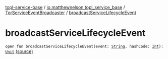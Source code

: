 [topl-service-base](../../index.md) / [io.matthewnelson.topl_service_base](../index.md) / [TorServiceEventBroadcaster](index.md) / [broadcastServiceLifecycleEvent](./broadcast-service-lifecycle-event.md)

# broadcastServiceLifecycleEvent

`open fun broadcastServiceLifecycleEvent(event: `[`String`](https://kotlinlang.org/api/latest/jvm/stdlib/kotlin/-string/index.html)`, hashCode: `[`Int`](https://kotlinlang.org/api/latest/jvm/stdlib/kotlin/-int/index.html)`): `[`Unit`](https://kotlinlang.org/api/latest/jvm/stdlib/kotlin/-unit/index.html) [(source)](https://github.com/05nelsonm/TorOnionProxyLibrary-Android/blob/master/topl-service-base/src/main/java/io/matthewnelson/topl_service_base/TorServiceEventBroadcaster.kt#L103)